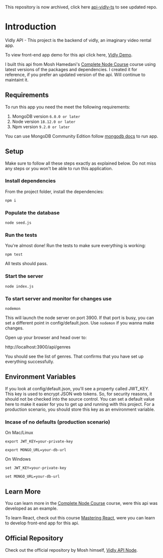 This repository is now archived, click here [api-vidly-ts](https://github.com/merzainc/api-vidly-ts) to see updated repo.
# Introduction
Vidly API - This project is the backend of vidly, an imaginary video rental app.

To view front-end app demo for this api click here, [Vidly Demo](https://merzainc.github.io/vidly).

I built this api from Mosh Hamedani's [Complete Node Course](https://codewithmosh.com/p/the-complete-node-js-course) course using latest versions of the packages and dependencies. I created it for reference, if you prefer an updated version of the api. Will continue to maintaint it.

## Requirements

To run this app you need the meet the following requirements: 

1. MongoDB version `6.0.0 or later` 
2. Node version `18.12.0 or later` 
3. Npm version `9.2.0 or later`

You can use MongoDB Community Edition follow [mongodb docs](https://docs.mongodb.com/manual/installation/) to run app.

## Setup
Make sure to follow all these steps exactly as explained below. Do not miss any steps or you won't be able to run this application.

### Install dependencies

From the project folder, install the dependencies:

    npm i

### Populate the database

    node seed.js

### Run the tests

You're almost done! Run the tests to make sure everything is working:

    npm test

All tests should pass.

### Start the server

    node index.js

### To start server and monitor for changes use

    nodemon

This will launch the node server on port 3900. If that port is busy, you can set a different point in config/default.json. Use `nodemon` if you wanna make changes.

Open up your browser and head over to:

http://localhost:3900/api/genres

You should see the list of genres. That confirms that you have set up everything successfully.

## Environment Variables

If you look at config/default.json, you'll see a property called JWT_KEY. This key is used to encrypt JSON web tokens. So, for security reasons, it should not be checked into the source control. You can set a default value here to make it easier for you to get up and running with this project. For a production scenario, you should store this key as an environment variable.


### Incase of no defaults (production scenario)

On Mac/Linux

    export JWT_KEY=your-private-key

    export MONGO_URL=your-db-url

On Windows

    set JWT_KEY=your-private-key

    set MONGO_URL=your-db-url

## Learn More

You can learn more in the [Complete Node Course](https://codewithmosh.com/p/the-complete-node-js-course) course, were this api was developed as an example.

To learn React, check out this course [Mastering React](https://codewithmosh.com/p/mastering-react), were you can learn to develop front-end app for this api.

## Official Repository
Check out the official repository by Mosh himself, [Vidly API Node](https://github.com/mosh-hamedani/vidly-api-node). 


